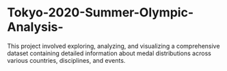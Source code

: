 # Tokyo-2020-Summer-Olympic-Analysis-
This project involved exploring, analyzing, and visualizing a comprehensive dataset containing detailed information about medal distributions across various countries, disciplines, and events. 
